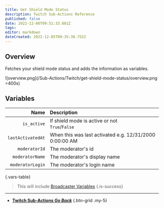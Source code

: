 ```yaml
---
title: Get Shield Mode Status
description: Twitch Sub-Actions Reference
published: false
date: 2022-12-06T09:51:33.681Z
tags: 
editor: markdown
dateCreated: 2022-12-05T09:35:30.752Z
---
```


## Overview
Fetches your shield mode status and adds the information as variables.

![overview.png](/Sub-Actions/Twitch/get-shield-mode-status/overview.png =400x)

## Variables
Name | Description
----:|:------------
`is_active` | If shield mode is active or not <br> `True`/`False`
`lastActivatedAt`| When this was last activated e.g. 12/31/2000 0:00:00 AM
`moderatorId` | The moderator's id
`moderatorName` | The moderator's display name
`moderatorLogin` | The moderator's login name
{.vars-table}

> This will include [Broadcaster Variables](/en/Sub-Actions/Twitch/Add-Broadcaster-Information)
{.is-success}

---

- [<i class="mdi mdi-chevron-left"></i>**Twitch Sub-Actions *Go Back***](/Sub-Actions/Twitch)
{.btn-grid .my-5}